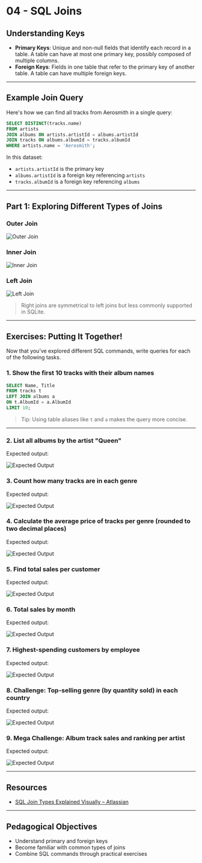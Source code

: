 
# 04 - SQL Joins

## Understanding Keys

- **Primary Keys**: Unique and non-null fields that identify each record in a table. A table can have at most one primary key, possibly composed of multiple columns.
- **Foreign Keys**: Fields in one table that refer to the primary key of another table. A table can have multiple foreign keys.

---

## Example Join Query

Here's how we can find all tracks from Aerosmith in a single query:

```sql
SELECT DISTINCT(tracks.name)
FROM artists
JOIN albums ON artists.artistId = albums.artistId
JOIN tracks ON albums.albumId = tracks.albumId
WHERE artists.name = 'Aerosmith';
```

In this dataset:
- `artists.artistId` is the primary key
- `albums.artistId` is a foreign key referencing `artists`
- `tracks.albumId` is a foreign key referencing `albums`

---

## Part 1: Exploring Different Types of Joins

### Outer Join

![Outer Join](src/outer_join.png)

### Inner Join

![Inner Join](src/inner_join.png)

### Left Join

![Left Join](src/left_join.png)

> Right joins are symmetrical to left joins but less commonly supported in SQLite.

---

## Exercises: Putting It Together!

Now that you’ve explored different SQL commands, write queries for each of the following tasks.

### 1. Show the first 10 tracks with their album names

```sql
SELECT Name, Title
FROM tracks t
LEFT JOIN albums a
ON t.AlbumId = a.AlbumId
LIMIT 10;
```

> Tip: Using table aliases like `t` and `a` makes the query more concise.

---

### 2. List all albums by the artist "Queen"

Expected output:

![Expected Output](src/3.2.png)



### 3. Count how many tracks are in each genre

Expected output:

![Expected Output](src/3.3.png)



### 4. Calculate the average price of tracks per genre (rounded to two decimal places)

Expected output:

![Expected Output](src/3.4.png)



### 5. Find total sales per customer

Expected output:

![Expected Output](src/3.5.png)



### 6. Total sales by month

Expected output:

![Expected Output](src/3.6.png)



### 7. Highest-spending customers by employee

Expected output:

![Expected Output](src/3.7.png)



### 8. Challenge: Top-selling genre (by quantity sold) in each country

Expected output:

![Expected Output](src/3.8.png)



### 9. Mega Challenge: Album track sales and ranking per artist

Expected output:

![Expected Output](src/3.9.png)

---

## Resources

- [SQL Join Types Explained Visually – Atlassian](https://www.atlassian.com/data/sql/sql-join-types-explained-visually)

---

## Pedagogical Objectives

- Understand primary and foreign keys  
- Become familiar with common types of joins  
- Combine SQL commands through practical exercises
